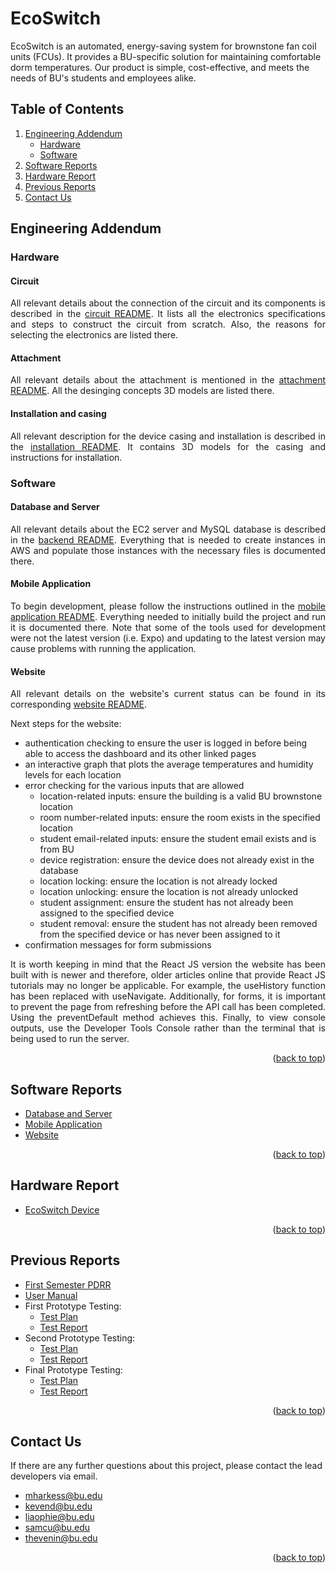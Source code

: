 # <div id="top">EcoSwitch</div>
EcoSwitch is an automated, energy-saving system for brownstone fan coil units (FCUs). It provides a BU-specific solution for maintaining comfortable dorm temperatures. Our product is simple, cost-effective, and meets the needs of BU's students and employees alike.

## Table of Contents
  <ol>
    <li>
      <a href="#engineering-addendum">Engineering Addendum</a>
      <ul>
        <li><a href="#hardware">Hardware</a></li>
        <li><a href="#software">Software</a></li>
      </ul>
    </li>
    <li>
      <a href="#software-reports">Software Reports</a>
    </li>
    <li>
      <a href="#hardware-report">Hardware Report</a>
    </li>
    <li>
      <a href="#previous-reports">Previous Reports</a>
    </li>
    <li>
      <a href="#contact-us">Contact Us</a>
    </li>
  </ol>

## Engineering Addendum
<p align="justify"></p>

### Hardware
<p align="justify"></p>

#### Circuit
<p align="justify">
  All relevant details about the connection of the circuit and its components is described in the <a href="https://github.com/mharkess/EcoSwitch/blob/main/EcoSwitch_Circuit/Circuit_Diagram.md">circuit README</a>. It lists all the electronics specifications and steps to construct the circuit from scratch. Also, the reasons for selecting the electronics are listed there.
</p>


#### Attachment
<p align="justify">
  All relevant details about the attachment is mentioned in the <a href="https://github.com/mharkess/EcoSwitch/blob/main/EcoSwitch_attachmen/Readme_attachment.md">attachment README</a>. All the desinging concepts 3D models are listed there.
</p>

#### Installation and casing
<p align="justify">
  All relevant description for the device casing and installation is described in the <a href="https://github.com/mharkess/EcoSwitch/blob/main/EcoSwitch_Casing_and_install/readme_installation">installation README</a>. It contains 3D models for the casing and instructions for installation.
</p>





### Software
<p align="justify"></p>

#### Database and Server
<p align="justify">
  All relevant details about the EC2 server and MySQL database is described in the <a href="https://github.com/mharkess/EcoSwitch/blob/main/EcoSwitch_Database/README_Software_Backend.md">backend README</a>. Everything that is needed to create instances in AWS and populate those instances with the necessary files is documented there.
</p>

#### Mobile Application
<p align="justify">
  To begin development, please follow the instructions outlined in the 
  <a href="https://github.com/mharkess/EcoSwitch/blob/main/EcoSwitchApp/README_Software_MobileApp.md#development-and-build-information">mobile application README</a>. 
  Everything needed to initially build the project and run it is documented there. Note that some of the tools used for development were not the latest version (i.e. Expo) and updating to the latest version may cause problems with running the application.
</p>

#### Website
<p align="justify">
  All relevant details on the website's current status can be found in its corresponding <a href="https://github.com/mharkess/EcoSwitch/blob/main/EcoSwitch%20Website/README_Software_Website.md">website README</a>.
</p>

Next steps for the website:
- authentication checking to ensure the user is logged in before being able to access the dashboard and its other linked pages
- an interactive graph that plots the average temperatures and humidity levels for each location
- error checking for the various inputs that are allowed
  - location-related inputs: ensure the building is a valid BU brownstone location
  - room number-related inputs: ensure the room exists in the specified location
  - student email-related inputs: ensure the student email exists and is from BU
  - device registration: ensure the device does not already exist in the database
  - location locking: ensure the location is not already locked
  - location unlocking: ensure the location is not already unlocked
  - student assignment: ensure the student has not already been assigned to the specified device
  - student removal: ensure the student has not already been removed from the specified device or has never been assigned to it
- confirmation messages for form submissions

<p align="justify">It is worth keeping in mind that the React JS version the website has been built with is newer and therefore, older articles online that provide React JS tutorials may no longer be applicable. For example, the useHistory function has been replaced with useNavigate. Additionally, for forms, it is important to prevent the page from refreshing before the API call has been completed. Using the preventDefault method achieves this. Finally, to view console outputs, use the Developer Tools Console rather than the terminal that is being used to run the server.</p>

<p align="right">(<a href="#top">back to top</a>)</p>

## Software Reports

- [Database and Server](https://github.com/mharkess/EcoSwitch/blob/main/EcoSwitch_Database/README_Software_Backend.md)
- [Mobile Application](https://github.com/mharkess/EcoSwitch/blob/main/EcoSwitchApp/README_Software_MobileApp.md)
- [Website](https://github.com/mharkess/EcoSwitch/blob/main/EcoSwitch%20Website/README_Software_Website.md)

<p align="right">(<a href="#top">back to top</a>)</p>

## Hardware Report

- [EcoSwitch Device]()

<p align="right">(<a href="#top">back to top</a>)</p>

## Previous Reports

- [First Semester PDRR](https://github.com/mharkess/EcoSwitch/blob/main/Project%20Reports/First%20Semester%20PDRR%20Report.pdf)
- [User Manual](https://github.com/mharkess/EcoSwitch/blob/main/Project%20Reports/User%20Manual.pdf)
- First Prototype Testing:
  - [Test Plan](https://github.com/mharkess/EcoSwitch/blob/main/Project%20Reports/Testing/First%20Prototype%20Test%20Plan.pdf)
  - [Test Report](https://github.com/mharkess/EcoSwitch/blob/main/Project%20Reports/Testing/First%20Prototype%20Test%20Report.pdf)
- Second Prototype Testing:
  - [Test Plan](https://github.com/mharkess/EcoSwitch/blob/main/Project%20Reports/Testing/Second%20Prototype%20Test%20Plan.pdf)
  - [Test Report](https://github.com/mharkess/EcoSwitch/blob/main/Project%20Reports/Testing/Second%20Prototype%20Test%20Report.pdf)
- Final Prototype Testing:
  - [Test Plan](https://github.com/mharkess/EcoSwitch/blob/main/Project%20Reports/Testing/Final%20Prototype%20Test%20Plan.pdf)
  - [Test Report](https://github.com/mharkess/EcoSwitch/blob/main/Project%20Reports/Testing/Final%20Prototype%20Test%20Report.pdf)

<p align="right">(<a href="#top">back to top</a>)</p>

## Contact Us

If there are any further questions about this project, please contact the lead developers via email.
- mharkess@bu.edu
- kevend@bu.edu
- liaophie@bu.edu
- samcu@bu.edu
- thevenin@bu.edu 

<p align="right">(<a href="#top">back to top</a>)</p>
